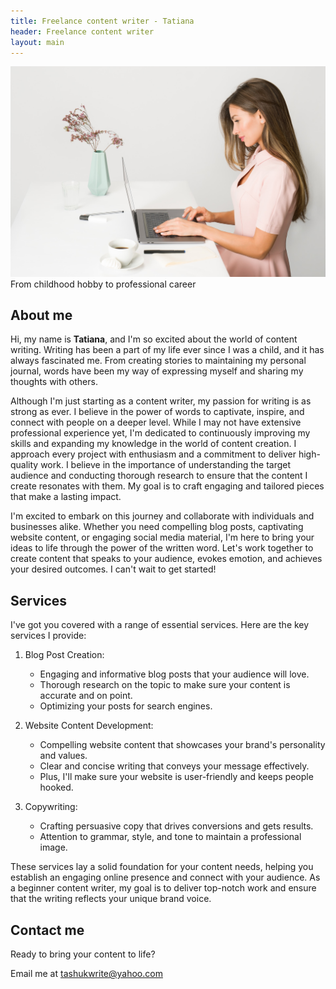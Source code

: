 ```yaml
---
title: Freelance content writer - Tatiana
header: Freelance content writer
layout: main
---
```

![Tatiana](./assets/photo.jpg)
From childhood hobby to professional career

## About me
Hi, my name is __Tatiana__, and I'm so excited about the world of content writing. Writing has been a part of my life ever since I was a child, and it has always fascinated me. From creating stories to maintaining my personal journal, words have been my way of expressing myself and sharing my thoughts with others.

Although I'm just starting as a content writer, my passion for writing is as strong as ever. I believe in the power of words to captivate, inspire, and connect with people on a deeper level. While I may not have extensive professional experience yet, I'm dedicated to continuously improving my skills and expanding my knowledge in the world of content creation.
I approach every project with enthusiasm and a commitment to deliver high-quality work. I believe in the importance of understanding the target audience and conducting thorough research to ensure that the content I create resonates with them. My goal is to craft engaging and tailored pieces that make a lasting impact.

I'm excited to embark on this journey and collaborate with individuals and businesses alike. Whether you need compelling blog posts, captivating website content, or engaging social media material, I'm here to bring your ideas to life through the power of the written word.
Let's work together to create content that speaks to your audience, evokes emotion, and achieves your desired outcomes. I can't wait to get started!

## Services
I've got you covered with a range of essential services. Here are the key services I provide:


1. Blog Post Creation:
    - Engaging and informative blog posts that your audience will love.
    - Thorough research on the topic to make sure your content is accurate and on point.
    - Optimizing your posts for search engines.


2. Website Content Development:
    - Compelling website content that showcases your brand's personality and values.
    - Clear and concise writing that conveys your message effectively.
    - Plus, I'll make sure your website is user-friendly and keeps people hooked.


3. Copywriting:
    - Crafting persuasive copy that drives conversions and gets results.
    - Attention to grammar, style, and tone to maintain a professional image.


These services lay a solid foundation for your content needs, helping you establish an engaging online presence and connect with your audience. As a beginner content writer, my goal is to deliver top-notch work and ensure that the writing reflects your unique brand voice.

## Contact me
Ready to bring your content to life?

Email me at [tashukwrite@yahoo.com](mailto:tashukwrite@yahoo.com)

